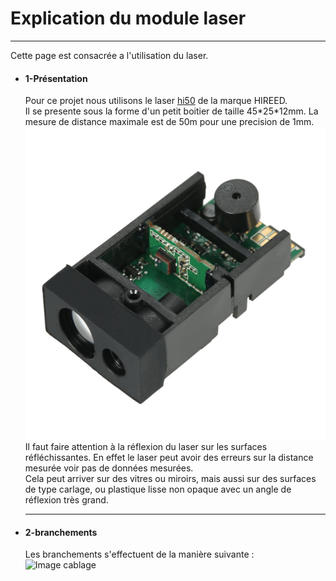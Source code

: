 <h1> Explication du module laser </h1>
<hr/>
Cette page est consacrée a l'utilisation du laser.  
<ul>
<li><h4>1-Présentation</h4>
Pour ce projet nous utilisons le laser <a href="https://fr.aliexpress.com/item/50m-164ft-Laser-Distance-Measuring-Sensor-Range-Finder-Module-Low-cost-Diastimeter-Single-Continuous-Measurement/32792768667.html?spm=a2g0w.10010108.1000013.1.51f42bb0M1R4Ws&traffic_analysisId=recommend_2088_1_90158_iswistore&scm=1007.13339.90158.0&pvid=f9d4958f-2d6c-4487-9ee1-a3cd3a2b37b9&tpp=1">hi50</a> de la marque HIREED.<br/>
Il se presente sous la forme d'un petit boitier de taille 45*25*12mm. La mesure de distance maximale est de 50m pour une precision de 1mm.<br/>
<img src="/documentation/Images/laser.jpg" alt="photo_lazer" height="500"/><br/>
Il faut faire attention à la réflexion du laser sur les surfaces réfléchissantes. En effet le laser peut avoir des erreurs sur la distance mesurée voir pas de données mesurées.<br/>
Cela peut arriver sur des vitres ou miroirs, mais aussi sur des surfaces de type carlage, ou plastique lisse non opaque avec un angle de réflexion très grand.

</li>
<hr/>
<li><h4>2-branchements</h4>
Les branchements s'effectuent de la manière suivante :
<img src="/Slam_Arduino_Bot/documentation/Images/cablage_laser.jpg" alt="Image cablage" height="500"/>



